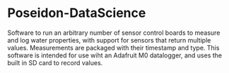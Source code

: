 # Poseidon-DataScience


Software to run an arbitrary number of sensor control boards to measure and log water properties, with support for sensors that return multiple values.  Measurements are packaged with their timestamp and type.  This software is intended for use wiht an Adafruit M0 datalogger, and uses the built in SD card to record values.





